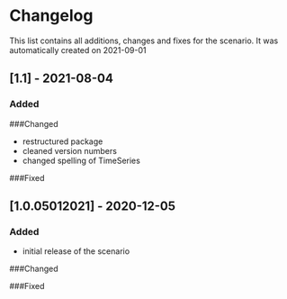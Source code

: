 # Changelog
This list contains all additions, changes and fixes for the scenario.
It was automatically created on 2021-09-01

## [1.1] - 2021-08-04
### Added

###Changed
- restructured package
- cleaned version numbers
- changed spelling of TimeSeries

###Fixed


## [1.0.05012021] - 2020-12-05
### Added
- initial release of the scenario

###Changed

###Fixed
